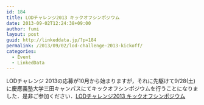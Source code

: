 ```yaml
---
id: 184
title: LODチャレンジ2013 キックオフシンポジウム
date: 2013-09-02T12:24:38+09:00
author: fumi
layout: post
guid: http://linkeddata.jp/?p=184
permalink: /2013/09/02/lod-challenge-2013-kickoff/
categories:
  - Event
  - LinkedData
---
```

<!-- Facebook Like Button v1.9.6 BEGIN [http://blog.bottomlessinc.com] -->

<!-- Facebook Like Button END -->

<div class="twitterbutton" style="float: left; padding-right: 5px;">
  <a href="http://twitter.com/share" class="twitter-share-button" data-count="horizontal" data-text="LODチャレンジ2013 キックオフシンポジウム" data-via="" data-url="https://linkeddata.jp/2013/09/02/lod-challenge-2013-kickoff/" data-lang="en" data-related="DolcePixel:We make beautiful and sweet WordPress Themes"></a>
</div>

LODチャレンジ 2013の応募が10月から始まりますが，それに先駆けて9/28(土)に慶應義塾大学三田キャンパスにてキックオフシンポジウムを行うことになりました．是非ご参加ください．[LODチャレンジ2013 キックオフシンポジウム](http://peatix.com/event/18888/)